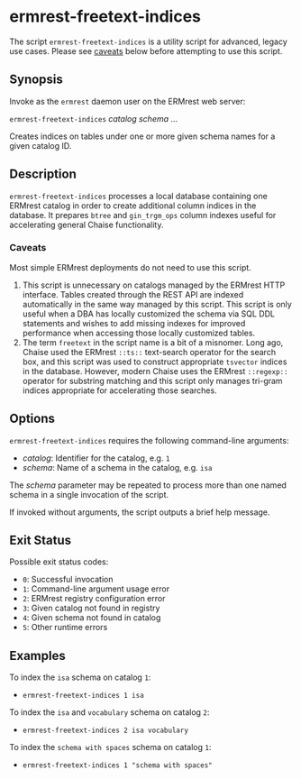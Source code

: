 # ermrest-freetext-indices

The script `ermrest-freetext-indices` is a utility script for
advanced, legacy use cases.  Please see [caveats](#caveats) below
before attempting to use this script.

## Synopsis

Invoke as the `ermrest` daemon user on the ERMrest web server:

`ermrest-freetext-indices` _catalog_ _schema_ ...

Creates indices on tables under one or more given schema names for
a given catalog ID.

## Description

`ermrest-freetext-indices` processes a local database containing one
ERMrest catalog in order to create additional column indices in the
database.  It prepares `btree` and `gin_trgm_ops` column indexes
useful for accelerating general Chaise functionality.

### Caveats

Most simple ERMrest deployments do not need to use this script.

1. This script is unnecessary on catalogs managed by the ERMrest HTTP
   interface. Tables created through the REST API are indexed
   automatically in the same way managed by this script. This script
   is only useful when a DBA has locally customized the schema via SQL
   DDL statements and wishes to add missing indexes for improved
   performance when accessing those locally customized tables.
2. The term `freetext` in the script name is a bit of a misnomer. Long
   ago, Chaise used the ERMrest `::ts::` text-search operator for the
   search box, and this script was used to construct appropriate
   `tsvector` indices in the database. However, modern Chaise uses the
   ERMrest `::regexp::` operator for substring matching and this
   script only manages tri-gram indices appropriate for accelerating
   those searches.

## Options

`ermrest-freetext-indices` requires the following command-line arguments: 

- _catalog_: Identifier for the catalog, e.g. `1`
- _schema_: Name of a schema in the catalog, e.g. `isa`

The _schema_ parameter may be repeated to process more than one named schema
in a single invocation of the script.

If invoked without arguments, the script outputs a brief help message.

## Exit Status

Possible exit status codes:

- `0`: Successful invocation
- `1`: Command-line argument usage error
- `2`: ERMrest registry configuration error
- `3`: Given catalog not found in registry
- `4`: Given schema not found in catalog
- `5`: Other runtime errors

## Examples

To index the `isa` schema on catalog `1`:

- `ermrest-freetext-indices 1 isa`

To index the `isa` and `vocabulary` schema on catalog `2`:

- `ermrest-freetext-indices 2 isa vocabulary`

To index the `schema with spaces` schema on catalog `1`:

- `ermrest-freetext-indices 1 "schema with spaces"`
